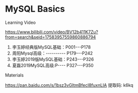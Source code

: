 # MySQL Basics



Learning Video

https://www.bilibili.com/video/BV12b411K7Zu?from=search&seid=17583957559860886794

1. 李玉婷经典版MySQL基础：P001---P178
2. 周阳Mysql高级：---------- P179---P242
3. 李玉婷2019版MySQL基础：P243---P326
4. 夏磊2019MySQL高级:P---- P327---P350



Materials

https://pan.baidu.com/s/1bsz3vGItmBfecI8fuxnLIA 提取码: k6kq